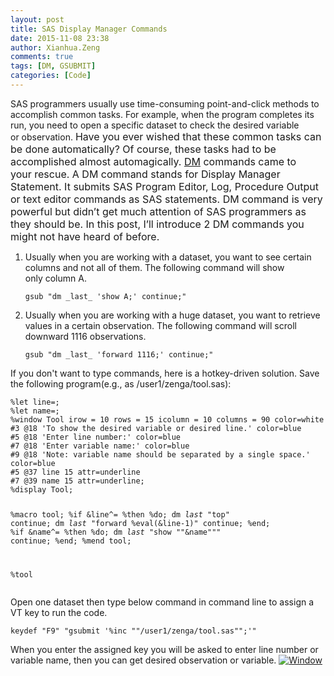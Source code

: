 ```yaml
---
layout: post
title: SAS Display Manager Commands
date: 2015-11-08 23:38
author: Xianhua.Zeng
comments: true
tags: [DM, GSUBMIT]
categories: [Code]
---
```

SAS programmers usually use time-consuming point-and-click methods to accomplish common tasks. For example, when the program completes its run, you need to open a specific dataset to check the desired variable or observation. <span style="font-size: 1rem;">Have you ever wished that these common tasks can be done automatically? <!--more-->Of course, these tasks had to be accomplished almost automagically. </span><span style="text-decoration: underline;"><a style="font-size: 1rem;" href="https://support.sas.com/documentation/cdl/en/lrdict/64316/HTML/default/viewer.htm#a000167815.htm" target="_blank">DM</a></span><span style="font-size: 1rem;"> commands came to your rescue. A DM command stands for Display Manager Statement. It submits SAS Program Editor, Log, Procedure Output or text editor commands as SAS statements. DM command is very powerful but didn’t get much attention of SAS programmers as they should be. In this post, I’ll introduce 2 DM commands you might not have heard of before.</span>
<ol>
 	<li>Usually when you are working with a dataset, you want to see certain columns and not all of them. The following command will show only column A.
<pre><code>gsub "dm _last_ 'show A;' continue;"</code></pre>
</li>
 	<li>Usually when you are working with a huge dataset, you want to retrieve values in a certain observation. The following command will scroll downward 1116 observations.
<pre><code>gsub "dm _last_ 'forward 1116;' continue;"</code></pre>
</li>
</ol>
If you don't want to type commands, here is a hotkey-driven solution. Save the following program(e.g., as /user1/zenga/tool.sas):
<pre><code>%let line=;
%let name=;
%window Tool irow = 10 rows = 15 icolumn = 10 columns = 90 color=white
#3 @18 'To show the desired variable or desired line.' color=blue
#5 @18 'Enter line number:' color=blue
#7 @18 'Enter variable name:' color=blue
#9 @18 'Note: variable name should be separated by a single space.' color=blue
#5 @37 line 15 attr=underline
#7 @39 name 15 attr=underline;
%display Tool;

%macro tool;
%if &amp;line^= %then %do;
    dm _last_ "top" continue;
    dm _last_ "forward %eval(&amp;line-1)" continue;
%end;
%if &amp;name^= %then %do;
    dm _last_ "show ""&amp;name""" continue;
%end;
%mend tool;

%tool
</code></pre>
Open one dataset then type below command in command line to assign a VT key to run the code.
<pre><code>keydef "F9" "gsubmit '%inc ""/user1/zenga/tool.sas"";'"</code></pre>
When you enter the assigned key you will be asked to enter line number or variable name, then you can get desired observation or variable. <a href="http://www.xianhuazeng.com/en/wp-content/uploads/2015/11/Window.jpg"><img class="aligncenter size-full" src="http://www.xianhuazeng.com/en/wp-content/uploads/2015/11/Window.jpg" alt="Window" /></a>
